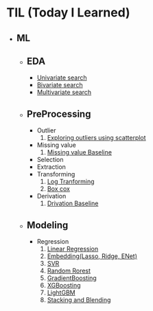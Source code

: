 # <h1>TIL (Today I Learned)</h1>


<ul>
    <li>
        <h2>ML</h2>
        <ul>
            <li>
                <h2>EDA</h2>
                <ul>
                    <li><a href="https://github.com/darooty/TIL/blob/main/ML/EDA/Univariate%20Search.ipynb">Univariate search</a></li>
                    <li><a href="https://github.com/darooty/TIL/blob/main/ML/EDA/Bivariate%20Search.ipynb">Bivariate search</a></li>
                    <li><a href="https://github.com/darooty/TIL/blob/main/ML/EDA/Multivariate%20Search.ipynb">Multivariate search</a></li>
                </ul>
            </li>
            <li>
                <h2>PreProcessing</h2>
                <ul>
                    <li>
                        Outlier
                        <ol>
                            <li><a href="https://github.com/darooty/TIL/blob/main/ML/PreProcessing/Outlier/Exploring%20outliers%20using%20scatterplot.ipynb">Exploring outliers using scatterplot</a></li>
                        </ol>
                    </li>
                    <li>
                        Missing value
                        <ol>
                            <li><a href="https://github.com/darooty/TIL/blob/main/ML/PreProcessing/Missing%20value/Missing%20value%20Baseline.ipynb">Missing value Baseline</a></li>
                        </ol>
                    </li>
                    <li>Selection</li>
                    <li>Extraction</li>
                    <li>
                        Transforming
                        <ol>
                            <li><a href="https://github.com/darooty/TIL/blob/main/ML/PreProcessing/Transforming/Log%20Tranforming.ipynb">Log Tranforming</a></li>
                            <li><a href="https://github.com/darooty/TIL/blob/main/ML/PreProcessing/Transforming/Box%20cox.ipynb">Box cox</a></li>
                        </ol>
                    </li>
                    <li>
                        Derivation
                        <ol>
                            <li><a href="https://github.com/darooty/TIL/tree/main/ML/PreProcessing/Derivation">Drivation Baseline</a></li>
                        </ol>
                    </li>
                </ul>
            </li>
            <li>
                <h2>Modeling</h2>
                <ul>
                    <li>
                        Regression
                        <ol>
                            <li><a href="https://github.com/darooty/TIL/blob/main/ML/Modeling/Regression/Linear%20Regression.ipynb">Linear Regression</a></li>
                            <li><a href="https://github.com/darooty/TIL/blob/main/ML/Modeling/Regression/Embedding(Lasso%2C%20Ridge%2C%20ENet).ipynb">Embedding(Lasso, Ridge, ENet)</a></li>
                            <li><a href="https://github.com/darooty/TIL/blob/main/ML/Modeling/Regression/SVR.ipynb">SVR</a></li>
                            <li><a href="https://github.com/darooty/TIL/blob/main/ML/Modeling/Regression/Random%20Forest.ipynb">Random Rorest</a></li>
                            <li><a href="https://github.com/darooty/TIL/blob/main/ML/Modeling/Regression/GradientBoosting.ipynb">GradientBoosting</a></li>
                            <li><a href="https://github.com/darooty/TIL/blob/main/ML/Modeling/Regression/XGBoosting.ipynb">XGBoosting</a></li>
                            <li><a href="https://github.com/darooty/TIL/blob/main/ML/Modeling/Regression/LightGBM.ipynb">LightGBM</a></li>
                            <li><a href="https://github.com/darooty/TIL/blob/main/ML/Modeling/Regression/Stacking%20and%20Blending.ipynb">Stacking and Blending</a></li>
                        </ol>
                    </li>
                </ul>
            </li>
        </ul>
    </li>
</ul>

